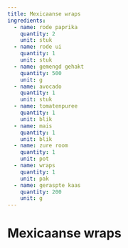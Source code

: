 ```yaml
---
title: Mexicaanse wraps
ingredients:
  - name: rode paprika
    quantity: 2
    unit: stuk
  - name: rode ui
    quantity: 1
    unit: stuk
  - name: gemengd gehakt
    quantity: 500
    unit: g
  - name: avocado
    quantity: 1
    unit: stuk
  - name: tomatenpuree
    quantity: 1
    unit: blik
  - name: mais
    quantity: 1
    unit: blik
  - name: zure room
    quantity: 1
    unit: pot
  - name: wraps
    quantity: 1
    unit: pak
  - name: geraspte kaas
    quantity: 200
    unit: g
---
```


# Mexicaanse wraps 

